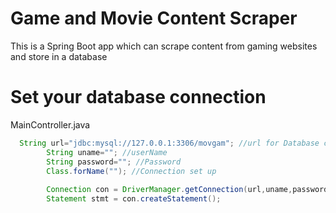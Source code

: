 # Game and Movie Content Scraper
This is a Spring Boot app which can scrape content from gaming websites and store in a database

# Set your database connection

MainController.java

```java
  String url="jdbc:mysql://127.0.0.1:3306/movgam"; //url for Database connection
        String uname=""; //userName 
        String password=""; //Password 
        Class.forName(""); //Connection set up 
        
        Connection con = DriverManager.getConnection(url,uname,password);
        Statement stmt = con.createStatement();
```

